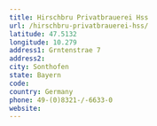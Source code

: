 ```yaml
---
title: Hirschbru Privatbrauerei Hss
url: /hirschbru-privatbrauerei-hss/
latitude: 47.5132
longitude: 10.279
address1: Grntenstrae 7
address2: 
city: Sonthofen
state: Bayern
code: 
country: Germany
phone: 49-(0)8321-/-6633-0
website: 
---
```


